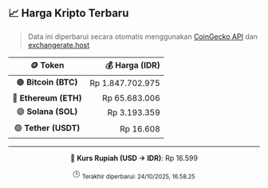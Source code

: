 

<!-- HARGA_KRIPTO -->
## 📈 Harga Kripto Terbaru

> Data ini diperbarui secara otomatis menggunakan [CoinGecko API](https://www.coingecko.com/) dan [exchangerate.host](https://exchangerate.host/)

<div align="center">

| 🪙 Token | 💰 Harga (IDR) |
|:------:|---------------:|
| 🟠 **Bitcoin (BTC)**   | Rp 1.847.702.975 |
| 🔵 **Ethereum (ETH)**  | Rp 65.683.006 |
| 🟣 **Solana (SOL)**    | Rp 3.193.359 |
| 🟢 **Tether (USDT)**   | Rp 16.608 |

---

💱 **Kurs Rupiah (USD → IDR)**: Rp 16.599

🕒 <sub>Terakhir diperbarui: 24/10/2025, 16.58.25</sub>

</div>
<!-- /HARGA_KRIPTO -->